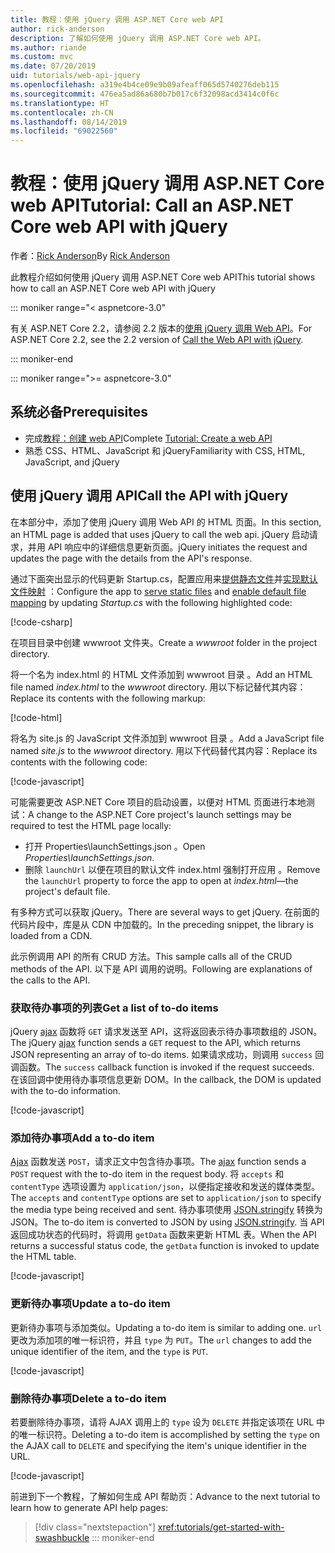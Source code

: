 ```yaml
---
title: 教程：使用 jQuery 调用 ASP.NET Core web API
author: rick-anderson
description: 了解如何使用 jQuery 调用 ASP.NET Core web API。
ms.author: riande
ms.custom: mvc
ms.date: 07/20/2019
uid: tutorials/web-api-jquery
ms.openlocfilehash: a319e4b4ce09e9b09afeaff065d5740276deb115
ms.sourcegitcommit: 476ea5ad86a680b7b017c6f32098acd3414c0f6c
ms.translationtype: HT
ms.contentlocale: zh-CN
ms.lasthandoff: 08/14/2019
ms.locfileid: "69022560"
---
```

# <a name="tutorial-call-an-aspnet-core-web-api-with-jquery"></a><span data-ttu-id="462da-103">教程：使用 jQuery 调用 ASP.NET Core web API</span><span class="sxs-lookup"><span data-stu-id="462da-103">Tutorial: Call an ASP.NET Core web API with jQuery</span></span>

<span data-ttu-id="462da-104">作者：[Rick Anderson](https://twitter.com/RickAndMSFT)</span><span class="sxs-lookup"><span data-stu-id="462da-104">By [Rick Anderson](https://twitter.com/RickAndMSFT)</span></span>

<span data-ttu-id="462da-105">此教程介绍如何使用 jQuery 调用 ASP.NET Core web API</span><span class="sxs-lookup"><span data-stu-id="462da-105">This tutorial shows how to call an ASP.NET Core web API with jQuery</span></span>

::: moniker range="< aspnetcore-3.0"

<span data-ttu-id="462da-106">有关 ASP.NET Core 2.2，请参阅 2.2 版本的[使用 jQuery 调用 Web API](xref:tutorials/first-web-api#call-the-api-with-jquery)。</span><span class="sxs-lookup"><span data-stu-id="462da-106">For ASP.NET Core 2.2, see the 2.2 version of [Call the Web API with jQuery](xref:tutorials/first-web-api#call-the-api-with-jquery).</span></span>

::: moniker-end

::: moniker range=">= aspnetcore-3.0"

## <a name="prerequisites"></a><span data-ttu-id="462da-107">系统必备</span><span class="sxs-lookup"><span data-stu-id="462da-107">Prerequisites</span></span>

* <span data-ttu-id="462da-108">完成[教程：创建 web API](xref:tutorials/first-web-api)</span><span class="sxs-lookup"><span data-stu-id="462da-108">Complete [Tutorial: Create a web API](xref:tutorials/first-web-api)</span></span>
* <span data-ttu-id="462da-109">熟悉 CSS、HTML、JavaScript 和 jQuery</span><span class="sxs-lookup"><span data-stu-id="462da-109">Familiarity with CSS, HTML, JavaScript, and jQuery</span></span>

## <a name="call-the-api-with-jquery"></a><span data-ttu-id="462da-110">使用 jQuery 调用 API</span><span class="sxs-lookup"><span data-stu-id="462da-110">Call the API with jQuery</span></span>

<span data-ttu-id="462da-111">在本部分中，添加了使用 jQuery 调用 Web API 的 HTML 页面。</span><span class="sxs-lookup"><span data-stu-id="462da-111">In this section, an HTML page is added that uses jQuery to call the web api.</span></span> <span data-ttu-id="462da-112">jQuery 启动请求，并用 API 响应中的详细信息更新页面。</span><span class="sxs-lookup"><span data-stu-id="462da-112">jQuery initiates the request and updates the page with the details from the API's response.</span></span>

<span data-ttu-id="462da-113">通过下面突出显示的代码更新 Startup.cs，配置应用来[提供静态文件](/dotnet/api/microsoft.aspnetcore.builder.staticfileextensions.usestaticfiles#Microsoft_AspNetCore_Builder_StaticFileExtensions_UseStaticFiles_Microsoft_AspNetCore_Builder_IApplicationBuilder_)并[实现默认文件映射](/dotnet/api/microsoft.aspnetcore.builder.defaultfilesextensions.usedefaultfiles#Microsoft_AspNetCore_Builder_DefaultFilesExtensions_UseDefaultFiles_Microsoft_AspNetCore_Builder_IApplicationBuilder_)  ：</span><span class="sxs-lookup"><span data-stu-id="462da-113">Configure the app to [serve static files](/dotnet/api/microsoft.aspnetcore.builder.staticfileextensions.usestaticfiles#Microsoft_AspNetCore_Builder_StaticFileExtensions_UseStaticFiles_Microsoft_AspNetCore_Builder_IApplicationBuilder_) and [enable default file mapping](/dotnet/api/microsoft.aspnetcore.builder.defaultfilesextensions.usedefaultfiles#Microsoft_AspNetCore_Builder_DefaultFilesExtensions_UseDefaultFiles_Microsoft_AspNetCore_Builder_IApplicationBuilder_) by updating *Startup.cs* with the following highlighted code:</span></span>

[!code-csharp[](first-web-api/samples/3.0/TodoApi/StartupJquery.cs?highlight=8-9&name=snippet_configure)]

<span data-ttu-id="462da-114">在项目目录中创建 wwwroot  文件夹。</span><span class="sxs-lookup"><span data-stu-id="462da-114">Create a *wwwroot* folder in the project directory.</span></span>

<span data-ttu-id="462da-115">将一个名为 index.html 的 HTML 文件添加到 wwwroot 目录   。</span><span class="sxs-lookup"><span data-stu-id="462da-115">Add an HTML file named *index.html* to the *wwwroot* directory.</span></span> <span data-ttu-id="462da-116">用以下标记替代其内容：</span><span class="sxs-lookup"><span data-stu-id="462da-116">Replace its contents with the following markup:</span></span>

[!code-html[](first-web-api/samples/3.0/TodoApi/wwwroot/index.html)]

<span data-ttu-id="462da-117">将名为 site.js 的 JavaScript 文件添加到 wwwroot 目录   。</span><span class="sxs-lookup"><span data-stu-id="462da-117">Add a JavaScript file named *site.js* to the *wwwroot* directory.</span></span> <span data-ttu-id="462da-118">用以下代码替代其内容：</span><span class="sxs-lookup"><span data-stu-id="462da-118">Replace its contents with the following code:</span></span>

[!code-javascript[](first-web-api/samples/3.0/TodoApi/wwwroot/site.js?name=snippet_SiteJs)]

<span data-ttu-id="462da-119">可能需要更改 ASP.NET Core 项目的启动设置，以便对 HTML 页面进行本地测试：</span><span class="sxs-lookup"><span data-stu-id="462da-119">A change to the ASP.NET Core project's launch settings may be required to test the HTML page locally:</span></span>

* <span data-ttu-id="462da-120">打开 Properties\launchSettings.json  。</span><span class="sxs-lookup"><span data-stu-id="462da-120">Open *Properties\launchSettings.json*.</span></span>
* <span data-ttu-id="462da-121">删除 `launchUrl` 以便在项目的默认文件 index.html 强制打开应用  。</span><span class="sxs-lookup"><span data-stu-id="462da-121">Remove the `launchUrl` property to force the app to open at *index.html*&mdash;the project's default file.</span></span>

<span data-ttu-id="462da-122">有多种方式可以获取 jQuery。</span><span class="sxs-lookup"><span data-stu-id="462da-122">There are several ways to get jQuery.</span></span> <span data-ttu-id="462da-123">在前面的代码片段中，库是从 CDN 中加载的。</span><span class="sxs-lookup"><span data-stu-id="462da-123">In the preceding snippet, the library is loaded from a CDN.</span></span>

<span data-ttu-id="462da-124">此示例调用 API 的所有 CRUD 方法。</span><span class="sxs-lookup"><span data-stu-id="462da-124">This sample calls all of the CRUD methods of the API.</span></span> <span data-ttu-id="462da-125">以下是 API 调用的说明。</span><span class="sxs-lookup"><span data-stu-id="462da-125">Following are explanations of the calls to the API.</span></span>

### <a name="get-a-list-of-to-do-items"></a><span data-ttu-id="462da-126">获取待办事项的列表</span><span class="sxs-lookup"><span data-stu-id="462da-126">Get a list of to-do items</span></span>

<span data-ttu-id="462da-127">jQuery [ajax](https://api.jquery.com/jquery.ajax/) 函数将 `GET` 请求发送至 API，这将返回表示待办事项数组的 JSON。</span><span class="sxs-lookup"><span data-stu-id="462da-127">The jQuery [ajax](https://api.jquery.com/jquery.ajax/) function sends a `GET` request to the API, which returns JSON representing an array of to-do items.</span></span> <span data-ttu-id="462da-128">如果请求成功，则调用 `success` 回调函数。</span><span class="sxs-lookup"><span data-stu-id="462da-128">The `success` callback function is invoked if the request succeeds.</span></span> <span data-ttu-id="462da-129">在该回调中使用待办事项信息更新 DOM。</span><span class="sxs-lookup"><span data-stu-id="462da-129">In the callback, the DOM is updated with the to-do information.</span></span>

[!code-javascript[](first-web-api/samples/3.0/TodoApi/wwwroot/site.js?name=snippet_GetData)]

### <a name="add-a-to-do-item"></a><span data-ttu-id="462da-130">添加待办事项</span><span class="sxs-lookup"><span data-stu-id="462da-130">Add a to-do item</span></span>

<span data-ttu-id="462da-131">[Ajax](https://api.jquery.com/jquery.ajax/) 函数发送 `POST`，请求正文中包含待办事项。</span><span class="sxs-lookup"><span data-stu-id="462da-131">The [ajax](https://api.jquery.com/jquery.ajax/) function sends a `POST` request with the to-do item in the request body.</span></span> <span data-ttu-id="462da-132">将 `accepts` 和 `contentType` 选项设置为 `application/json`，以便指定接收和发送的媒体类型。</span><span class="sxs-lookup"><span data-stu-id="462da-132">The `accepts` and `contentType` options are set to `application/json` to specify the media type being received and sent.</span></span> <span data-ttu-id="462da-133">待办事项使用 [JSON.stringify](https://developer.mozilla.org/docs/Web/JavaScript/Reference/Global_Objects/JSON/stringify) 转换为 JSON。</span><span class="sxs-lookup"><span data-stu-id="462da-133">The to-do item is converted to JSON by using [JSON.stringify](https://developer.mozilla.org/docs/Web/JavaScript/Reference/Global_Objects/JSON/stringify).</span></span> <span data-ttu-id="462da-134">当 API 返回成功状态的代码时，将调用 `getData` 函数来更新 HTML 表。</span><span class="sxs-lookup"><span data-stu-id="462da-134">When the API returns a successful status code, the `getData` function is invoked to update the HTML table.</span></span>

[!code-javascript[](first-web-api/samples/3.0/TodoApi/wwwroot/site.js?name=snippet_AddItem)]

### <a name="update-a-to-do-item"></a><span data-ttu-id="462da-135">更新待办事项</span><span class="sxs-lookup"><span data-stu-id="462da-135">Update a to-do item</span></span>

<span data-ttu-id="462da-136">更新待办事项与添加类似。</span><span class="sxs-lookup"><span data-stu-id="462da-136">Updating a to-do item is similar to adding one.</span></span> <span data-ttu-id="462da-137">`url` 更改为添加项的唯一标识符，并且 `type` 为 `PUT`。</span><span class="sxs-lookup"><span data-stu-id="462da-137">The `url` changes to add the unique identifier of the item, and the `type` is `PUT`.</span></span>

[!code-javascript[](first-web-api/samples/3.0/TodoApi/wwwroot/site.js?name=snippet_AjaxPut)]

### <a name="delete-a-to-do-item"></a><span data-ttu-id="462da-138">删除待办事项</span><span class="sxs-lookup"><span data-stu-id="462da-138">Delete a to-do item</span></span>

<span data-ttu-id="462da-139">若要删除待办事项，请将 AJAX 调用上的 `type` 设为 `DELETE` 并指定该项在 URL 中的唯一标识符。</span><span class="sxs-lookup"><span data-stu-id="462da-139">Deleting a to-do item is accomplished by setting the `type` on the AJAX call to `DELETE` and specifying the item's unique identifier in the URL.</span></span>

[!code-javascript[](first-web-api/samples/3.0/TodoApi/wwwroot/site.js?name=snippet_AjaxDelete)]

<span data-ttu-id="462da-140">前进到下一个教程，了解如何生成 API 帮助页：</span><span class="sxs-lookup"><span data-stu-id="462da-140">Advance to the next tutorial to learn how to generate API help pages:</span></span>

> [!div class="nextstepaction"]
> <xref:tutorials/get-started-with-swashbuckle>
::: moniker-end
